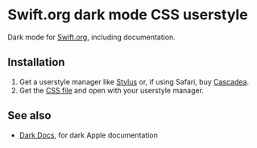 # Swift.org dark mode CSS userstyle
Dark mode for [Swift.org](https://swift.org/), including documentation.

## Installation
1. Get a userstyle manager like [Stylus](https://add0n.com/stylus.html) or, if using Safari, buy [Cascadea](https://cascadea.app/).
2. Get the [CSS file](https://github.com/CartoonChess/swift-org-dark/raw/main/swift-org-dark.user.css) and open with your userstyle manager.

## See also
- [Dark Docs](https://github.com/simonbs/darkdocs), for dark Apple documentation
